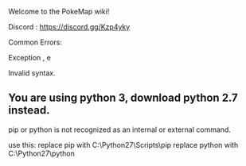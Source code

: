 Welcome to the PokeMap wiki!

Discord : https://discord.gg/Kzp4yky

Common Errors:

Exception , e

Invalid syntax.


You are using python 3, download python 2.7 instead.
-------------------------------------------------------------------

pip or python is not recognized as an internal or external command.


use this:
replace pip with C:\Python27\Scripts\pip 
replace python with C:\Python27\python



